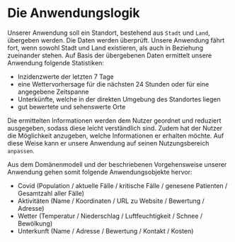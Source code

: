 # Die Anwendungslogik

Unserer Anwendung soll ein Standort, bestehend aus `Stadt` und `Land`, übergeben werden. Die Daten werden überprüft. Unsere Anwendung fährt fort, wenn sowohl Stadt und Land existieren, als auch in Beziehung zueinander stehen. Auf Basis der übergebenen Daten ermittelt unsere Anwendung folgende Statistiken:

- Inzidenzwerte der letzten 7 Tage
- eine Wettervorhersage für die nächsten 24 Stunden oder für eine angegebene Zeitspanne
- Unterkünfte, welche in der direkten Umgebung des Standortes liegen
- gut bewertete und sehenswerte Orte

Die ermittelten Informationen werden dem Nutzer geordnet und reduziert ausgegeben, sodass diese leicht verständlich sind. Zudem hat der Nutzer die Möglichkeit anzugeben, welche Informationen er erhalten möchte. Auf diese Weise kann er unsere Anwendung auf seinen Nutzungsbereich `anpassen`.

Aus dem Domänenmodell und der beschriebenen Vorgehensweise unserer Anwendung gehen somit folgende Anwendungsobjekte hervor:

- Covid (Population / aktuelle Fälle / kritische Fälle / genesene Patienten / Gesamtzahl aller Fälle)
- Aktivitäten (Name / Koordinaten / URL zu Website / Bewertung / Adresse)
- Wetter (Temperatur / Niederschlag / Luftfeuchtigkeit / Schnee / Bewölkung)
- Unterkunft (Name / Adresse / Bewertung / Kontakt / Kosten)